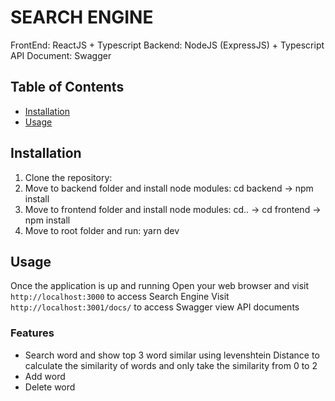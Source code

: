 # SEARCH ENGINE

FrontEnd: ReactJS + Typescript
Backend: NodeJS (ExpressJS) + Typescript
API Document: Swagger

## Table of Contents

- [Installation](#installation)
- [Usage](#usage)

## Installation

1. Clone the repository:
2. Move to backend folder and install node modules: cd backend -> npm install
3. Move to frontend folder and install node modules: cd.. -> cd frontend -> npm install
4. Move to root folder and run: yarn dev

## Usage

Once the application is up and running
Open your web browser and visit `http://localhost:3000` to access Search Engine
Visit `http://localhost:3001/docs/` to access Swagger view API documents

### Features

- Search word and show top 3 word similar using levenshtein Distance to calculate the similarity of words and only take the similarity from 0 to 2
- Add word
- Delete word
